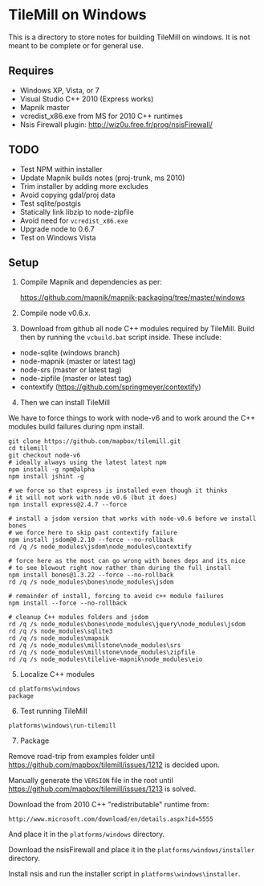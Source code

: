 # TileMill on Windows

This is a directory to store notes for building TileMill
on windows. It is not meant to be complete or for general use.

## Requires

 * Windows XP, Vista, or 7
 * Visual Studio C++ 2010 (Express works)
 * Mapnik master
 * vcredist_x86.exe from MS for 2010 C++ runtimes
 * Nsis Firewall plugin: http://wiz0u.free.fr/prog/nsisFirewall/

## TODO

 * Test NPM within installer
 * Update Mapnik builds notes (proj-trunk, ms 2010)
 * Trim installer by adding more excludes
 * Avoid copying gdal/proj data
 * Test sqlite/postgis
 * Statically link libzip to node-zipfile
 * Avoid need for `vcredist_x86.exe`
 * Upgrade node to 0.6.7
 * Test on Windows Vista

## Setup

1) Compile Mapnik and dependencies as per:

    https://github.com/mapnik/mapnik-packaging/tree/master/windows

2) Compile node v0.6.x.

3) Download from github all node C++ modules required by TileMill. Build
then by running the `vcbuild.bat` script inside. These include:

 * node-sqlite (windows branch)
 * node-mapnik (master or latest tag)
 * node-srs (master or latest tag)
 * node-zipfile (master or latest tag)
 * contextify (https://github.com/springmeyer/contextify)

4) Then we can install TileMill

We have to force things to work with node-v6 and to work around
the C++ modules build failures during npm install.

```
git clone https://github.com/mapbox/tilemill.git
cd tilemill
git checkout node-v6
# ideally always using the latest latest npm
npm install -g npm@alpha
npm install jshint -g

# we force so that express is installed even though it thinks
# it will not work with node v0.6 (but it does)
npm install express@2.4.7 --force

# install a jsdom version that works with node-v0.6 before we install bones
# we force here to skip past contextify failure
npm install jsdom@0.2.10 --force --no-rollback
rd /q /s node_modules\jsdom\node_modules\contextify

# force here as the most can go wrong with bones deps and its nice
# to see blowout right now rather than during the full install
npm install bones@1.3.22 --force --no-rollback
rd /q /s node_modules\bones\node_modules\jsdom

# remainder of install, forcing to avoid c++ module failures
npm install --force --no-rollback

# cleanup C++ modules folders and jsdom
rd /q /s node_modules\bones\node_modules\jquery\node_modules\jsdom
rd /q /s node_modules\sqlite3
rd /q /s node_modules\mapnik
rd /q /s node_modules\millstone\node_modules\srs
rd /q /s node_modules\millstone\node_modules\zipfile
rd /q /s node_modules\tilelive-mapnik\node_modules\eio
```

5) Localize C++ modules


```
cd platforms\windows
package
```

6) Test running TileMill

```
platforms\windows\run-tilemill
```

7) Package

Remove road-trip from examples folder until https://github.com/mapbox/tilemill/issues/1212 is decided upon.

Manually generate the `VERSION` file in the root until https://github.com/mapbox/tilemill/issues/1213 is solved.

Download the from 2010 C++ "redistributable" runtime from:

    http://www.microsoft.com/download/en/details.aspx?id=5555

And place it in the `platforms/windows` directory.

Download the nsisFirewall and place it in the `platforms/windows/installer` directory.

Install nsis and run the installer script in `platforms\windows\installer`.
